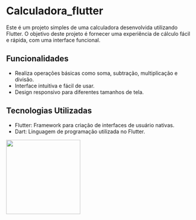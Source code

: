 # Calculadora_flutter

Este é um projeto simples de uma calculadora desenvolvida utilizando Flutter. O objetivo deste projeto é fornecer uma experiência de cálculo fácil e rápida, com uma interface funcional.


## Funcionalidades
- Realiza operações básicas como soma, subtração, multiplicação e divisão.
- Interface intuitiva e fácil de usar.
- Design responsivo para diferentes tamanhos de tela.

## Tecnologias Utilizadas

- Flutter: Framework para criação de interfaces de usuário nativas.
- Dart: Linguagem de programação utilizada no Flutter.

<img src="![image](https://github.com/user-attachments/assets/f563f781-807c-4a8c-923c-f9bb98c8abd1)
" width="200" />

